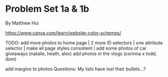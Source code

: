 # Problem Set 1a & 1b

By Matthew Hui

https://www.canva.com/learn/website-color-schemes/

TODO:
add more photos to home page |
2 more ID selectors |
one attribute selector |
make all page styles consistent |
add some photos of car giveaways (natalie, heath, alex)
add photos in the vlogs (corinna x todd, dom)

add margins to photos
Questions:
My lists have lost their bullets...?
